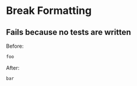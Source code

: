<!-- gen:mayoverwrite -->
# Break Formatting

## Fails because no tests are written

Before:
```ruby
foo
```

After:
```ruby
bar
```
